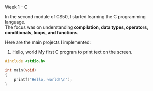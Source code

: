 Week 1 – C

In the second module of CS50, I started learning the C programming language.  
The focus was on understanding **compilation, data types, operators, conditionals, loops, and functions**.

Here are the main projects I implemented:

1) Hello, world
My first C program to print text on the screen.
```c
#include <stdio.h>

int main(void)
{
    printf("Hello, world!\n");
}
